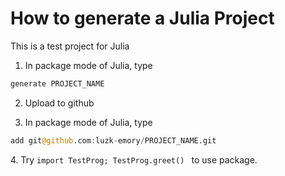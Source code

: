 # How to generate a Julia Project

This is a test project for Julia

1. In package mode of Julia, type

```julia
generate PROJECT_NAME
```

2. Upload to github

3. In package mode of Julia, type

```julia
add git@github.com:luzk-emory/PROJECT_NAME.git
```

​4. Try `import TestProg; TestProg.greet() ` to use package.

